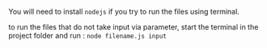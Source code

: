 You will need to install `nodejs` if you try to run the files using terminal.

to run the files that do not take input via parameter, start the terminal in the project folder and run : `node filename.js input`